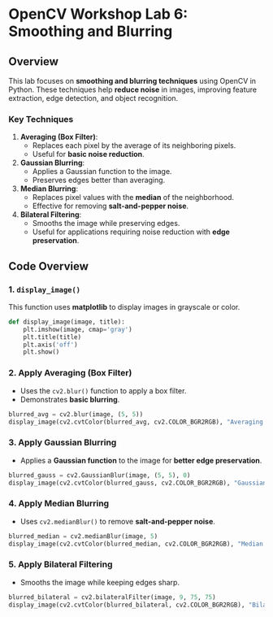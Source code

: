 # OpenCV Workshop Lab 6: Smoothing and Blurring

## Overview

This lab focuses on **smoothing and blurring techniques** using OpenCV in Python. These techniques help **reduce noise** in images, improving feature extraction, edge detection, and object recognition.

### Key Techniques

1. **Averaging (Box Filter)**:
   - Replaces each pixel by the average of its neighboring pixels.
   - Useful for **basic noise reduction**.
2. **Gaussian Blurring**:
   - Applies a Gaussian function to the image.
   - Preserves edges better than averaging.
3. **Median Blurring**:
   - Replaces pixel values with the **median** of the neighborhood.
   - Effective for removing **salt-and-pepper noise**.
4. **Bilateral Filtering**:
   - Smooths the image while preserving edges.
   - Useful for applications requiring noise reduction with **edge preservation**.

## Code Overview

### 1. `display_image()`

This function uses **matplotlib** to display images in grayscale or color.

```python
def display_image(image, title):
    plt.imshow(image, cmap='gray')
    plt.title(title)
    plt.axis('off')
    plt.show()
```

### 2. Apply Averaging (Box Filter)

- Uses the `cv2.blur()` function to apply a box filter.
- Demonstrates **basic blurring**.

```python
blurred_avg = cv2.blur(image, (5, 5))
display_image(cv2.cvtColor(blurred_avg, cv2.COLOR_BGR2RGB), "Averaging (Box Filter)")
```

### 3. Apply Gaussian Blurring

- Applies a **Gaussian function** to the image for **better edge preservation**.

```python
blurred_gauss = cv2.GaussianBlur(image, (5, 5), 0)
display_image(cv2.cvtColor(blurred_gauss, cv2.COLOR_BGR2RGB), "Gaussian Blurring")
```

### 4. Apply Median Blurring

- Uses `cv2.medianBlur()` to remove **salt-and-pepper noise**.

```python
blurred_median = cv2.medianBlur(image, 5)
display_image(cv2.cvtColor(blurred_median, cv2.COLOR_BGR2RGB), "Median Blurring")
```

### 5. Apply Bilateral Filtering

- Smooths the image while keeping edges sharp.

```python
blurred_bilateral = cv2.bilateralFilter(image, 9, 75, 75)
display_image(cv2.cvtColor(blurred_bilateral, cv2.COLOR_BGR2RGB), "Bilateral Filtering")
```
